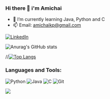 ### Hi there 👋 i'm Amichai



- 🌱 I’m currently learning Java, Python and C 
- 📫 Email: amichaikp@gmail.com
 
 <a href="https://www.linkedin.com/in/amichai-kafka-852399207/" title="Linkedin"><img alt="LinkedIn" src="https://img.shields.io/badge/linkedin%20-%230077B5.svg?&style=for-the-badge&logo=linkedin&logoColor=white"/></a>

![Anurag's GitHub stats](https://github-readme-stats.vercel.app/api?username=amichaikafka&show_icons=true&theme=radical&line_height=20)

//[![Top Langs](https://github-readme-stats.vercel.app/api/top-langs/?username=amichaikafka&layout=compact&theme=radical)](https://github.com/anuraghazra/github-readme-stats)



### Languages and Tools:

<img alt="Python" src="https://img.shields.io/badge/python%20-%2314354C.svg?&style=for-the-badge&logo=python&logoColor=white"/> <img alt="Java" src="https://img.shields.io/badge/java-%23ED8B00.svg?&style=for-the-badge&logo=java&logoColor=white"/> <img alt="C" src="https://img.shields.io/badge/c%20-%2300599C.svg?&style=for-the-badge&logo=c&logoColor=white"/> <img alt="Git" src="https://img.shields.io/badge/git%20-%23F05033.svg?&style=for-the-badge&logo=git&logoColor=white"/> 

![](https://komarev.com/ghpvc/?username=amichaikafka&color=grey)
